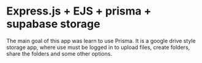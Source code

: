 # Express.js + EJS + prisma + supabase storage

The main goal of this app was learn to use Prisma.
It is a google drive style storage app, where use must be logged in to upload files, create folders, share the folders and some other options.


